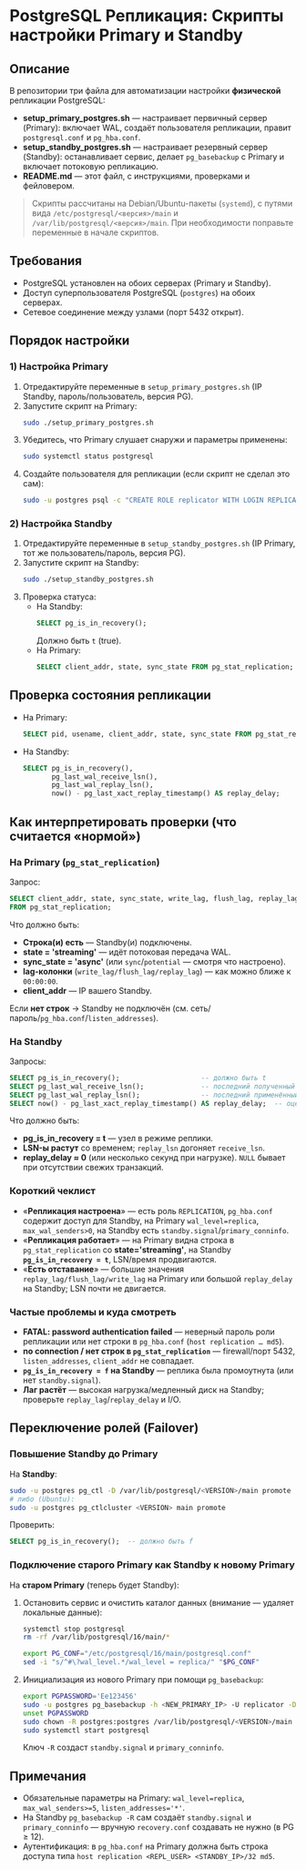 # PostgreSQL Репликация: Скрипты настройки Primary и Standby

## Описание

В репозитории три файла для автоматизации настройки **физической** репликации PostgreSQL:
- **setup_primary_postgres.sh** — настраивает первичный сервер (Primary): включает WAL, создаёт пользователя репликации, правит `postgresql.conf` и `pg_hba.conf`.
- **setup_standby_postgres.sh** — настраивает резервный сервер (Standby): останавливает сервис, делает `pg_basebackup` с Primary и включает потоковую репликацию.
- **README.md** — этот файл, с инструкциями, проверками и фейловером.

> Скрипты рассчитаны на Debian/Ubuntu-пакеты (`systemd`), с путями вида `/etc/postgresql/<версия>/main` и `/var/lib/postgresql/<версия>/main`. При необходимости поправьте переменные в начале скриптов.

## Требования

- PostgreSQL установлен на обоих серверах (Primary и Standby).
- Доступ суперпользователя PostgreSQL (`postgres`) на обоих серверах.
- Сетевое соединение между узлами (порт 5432 открыт).

## Порядок настройки

### 1) Настройка Primary

1. Отредактируйте переменные в `setup_primary_postgres.sh` (IP Standby, пароль/пользователь, версия PG).
2. Запустите скрипт на Primary:
   ```bash
   sudo ./setup_primary_postgres.sh
   ```
3. Убедитесь, что Primary слушает снаружи и параметры применены:
   ```bash
   sudo systemctl status postgresql
   ```
4. Создайте пользователя для репликации (если скрипт не сделал это сам):
   ```bash
   sudo -u postgres psql -c "CREATE ROLE replicator WITH LOGIN REPLICATION ENCRYPTED PASSWORD 'Ee123456';"
   ```

### 2) Настройка Standby

1. Отредактируйте переменные в `setup_standby_postgres.sh` (IP Primary, тот же пользователь/пароль, версия PG).
2. Запустите скрипт на Standby:
   ```bash
   sudo ./setup_standby_postgres.sh
   ```
3. Проверка статуса:
   - На Standby:
     ```sql
     SELECT pg_is_in_recovery();
     ```
     Должно быть `t` (true).
   - На Primary:
     ```sql
     SELECT client_addr, state, sync_state FROM pg_stat_replication;
     ```

## Проверка состояния репликации

- На Primary:
  ```sql
  SELECT pid, usename, client_addr, state, sync_state FROM pg_stat_replication;
  ```
- На Standby:
  ```sql
  SELECT pg_is_in_recovery(),
         pg_last_wal_receive_lsn(),
         pg_last_wal_replay_lsn(),
         now() - pg_last_xact_replay_timestamp() AS replay_delay;
  ```

## Как интерпретировать проверки (что считается «нормой»)

### На Primary (`pg_stat_replication`)
Запрос:
```sql
SELECT client_addr, state, sync_state, write_lag, flush_lag, replay_lag
FROM pg_stat_replication;
```
Что должно быть:
- **Строка(и) есть** — Standby(и) подключены.
- **state = 'streaming'** — идёт потоковая передача WAL.
- **sync_state = 'async'** (или `sync`/`potential` — смотря что настроено).
- **lag-колонки** (`write_lag/flush_lag/replay_lag`) — как можно ближе к `00:00:00`.
- **client_addr** — IP вашего Standby.

Если **нет строк** → Standby не подключён (см. сеть/пароль/`pg_hba.conf`/`listen_addresses`).

### На Standby
Запросы:
```sql
SELECT pg_is_in_recovery();                    -- должно быть t
SELECT pg_last_wal_receive_lsn();              -- последний полученный LSN
SELECT pg_last_wal_replay_lsn();               -- последний применённый LSN
SELECT now() - pg_last_xact_replay_timestamp() AS replay_delay;  -- оценка лага по времени
```
Что должно быть:
- **pg_is_in_recovery = t** — узел в режиме реплики.
- **LSN-ы растут** со временем; `replay_lsn` догоняет `receive_lsn`.
- **replay_delay ≈ 0** (или несколько секунд при нагрузке). `NULL` бывает при отсутствии свежих транзакций.

### Короткий чеклист
- «**Репликация настроена**» — есть роль `REPLICATION`, `pg_hba.conf` содержит доступ для Standby, на Primary `wal_level=replica`, `max_wal_senders>0`, на Standby есть `standby.signal`/`primary_conninfo`.
- «**Репликация работает**» — на Primary видна строка в `pg_stat_replication` со **state='streaming'**, на Standby **`pg_is_in_recovery = t`**, LSN/время продвигаются.
- «**Есть отставание**» — большие значения `replay_lag/flush_lag/write_lag` на Primary или большой `replay_delay` на Standby; LSN почти не двигается.

### Частые проблемы и куда смотреть
- **FATAL: password authentication failed** — неверный пароль роли репликации или нет строки в `pg_hba.conf` (`host replication … md5`).  
- **no connection / нет строк в `pg_stat_replication`** — firewall/порт 5432, `listen_addresses`, `client_addr` не совпадает.  
- **`pg_is_in_recovery = f` на Standby** — реплика была промоутнута (или нет `standby.signal`).  
- **Лаг растёт** — высокая нагрузка/медленный диск на Standby; проверьте `replay_lag`/`replay_delay` и I/O.

## Переключение ролей (Failover)

### Повышение Standby до Primary
На **Standby**:
```bash
sudo -u postgres pg_ctl -D /var/lib/postgresql/<VERSION>/main promote
# либо (Ubuntu):
sudo -u postgres pg_ctlcluster <VERSION> main promote
```
Проверить:
```sql
SELECT pg_is_in_recovery();  -- должно быть f
```

### Подключение старого Primary как Standby к новому Primary
На **старом Primary** (теперь будет Standby):
1. Остановить сервис и очистить каталог данных (внимание — удаляет локальные данные):
   ```bash
   systemctl stop postgresql
   rm -rf /var/lib/postgresql/16/main/*

   export PG_CONF="/etc/postgresql/16/main/postgresql.conf"
   sed -i "s/^#\?wal_level.*/wal_level = replica/" "$PG_CONF"
   ```
2. Инициализация из нового Primary при помощи `pg_basebackup`:
   ```bash
   export PGPASSWORD='Ee123456'
   sudo -u postgres pg_basebackup -h <NEW_PRIMARY_IP> -U replicator -D /var/lib/postgresql/<VERSION>/main -X stream -R -P
   unset PGPASSWORD
   sudo chown -R postgres:postgres /var/lib/postgresql/<VERSION>/main
   sudo systemctl start postgresql
   ```
   Ключ `-R` создаст `standby.signal` и `primary_conninfo`.

## Примечания
- Обязательные параметры на Primary: `wal_level=replica`, `max_wal_senders>=5`, `listen_addresses='*'`.
- На Standby `pg_basebackup -R` сам создаёт `standby.signal` и `primary_conninfo` — вручную `recovery.conf` создавать не нужно (в PG ≥ 12).
- Аутентификация: в `pg_hba.conf` на Primary должна быть строка доступа типа `host replication <REPL_USER> <STANDBY_IP>/32 md5`.